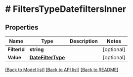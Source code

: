# # FiltersTypeDatefiltersInner


## Properties 


Name | Type | Description | Notes
------------ | ------------- | ------------- | -------------
**FilterId**| **string** |   | [optional]
**Value**| [**DateFilterType**](DateFilterType.md) |   | [optional]


[[Back to Model list]](../../README.md#models) [[Back to API list]](../../README.md#endpoints) [[Back to README]](../../README.md)

